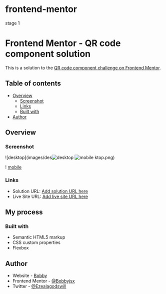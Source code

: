 # frontend-mentor
stage 1
# Frontend Mentor - QR code component solution

This is a solution to the [QR code component challenge on Frontend Mentor](https://www.frontendmentor.io/challenges/qr-code-component-iux_sIO_H). 

## Table of contents

- [Overview](#overview)
  - [Screenshot](#screenshot)
  - [Links](#links)
  - [Built with](#built-with)
- [Author](#author)

## Overview

### Screenshot

![desktop](images/des![desktop](https://user-images.githubusercontent.com/104563882/221358432-9fdec198-48d9-49db-9087-6d189d37befd.png)
![mobile](https://user-images.githubusercontent.com/104563882/221358435-306d017c-0c30-42f0-af59-b47c8789f900.png)
ktop.png)

! [mobile](images/mobile.png)

### Links

- Solution URL: [Add solution URL here](https://your-solution-url.com)
- Live Site URL: [Add live site URL here](https://your-live-site-url.com)

## My process

### Built with

- Semantic HTML5 markup
- CSS custom properties
- Flexbox


## Author

- Website - [Bobby](https://bobby-portfolio.vercel.app/)
- Frontend Mentor - [@Bobbyjsx](https://www.frontendmentor.io/profile/bobbyjsx)
- Twitter - [@Ezealagodswill](https://www.twitter.com/ezealagodswill)
